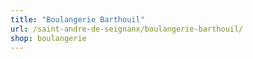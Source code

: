 ```yaml
---
title: "Boulangerie Barthouil"
url: /saint-andre-de-seignanx/boulangerie-barthouil/
shop: boulangerie
---
```

